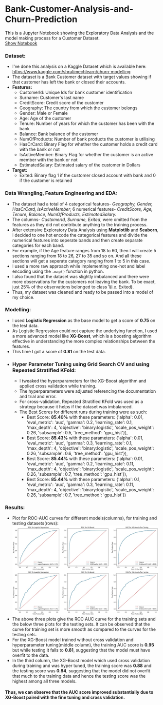 # Bank-Customer-Analysis-and-Churn-Prediction
This is a Jupyter Notebook showing the Exploratory Data Analysis and the model making process for a Customer Dataset.<br>
[Show Notebook](https://github.com/AnityaGan9urde/Bank-Customer-Analysis-and-Churn-Prediction/blob/main/bank-customer-churn-prediction-xgboost-gpu.ipynb)
### Dataset: 
- I've done this analysis on a Kaggle Dataset which is available here: https://www.kaggle.com/shrutimechlearn/churn-modelling
- The dataset is a Bank Customer dataset with target values showing if that customer has left the bank or closed their accounts.
- **Features:**
  - CustomerId: Unique Ids for bank customer identification
  - Surname: Customer's last name
  - CreditScore: Credit score of the customer
  - Geography: The country from which the customer belongs
  - Gender: Male or Female
  - Age: Age of the customer
  - Tenure: Number of years for which the customer has been with the bank
  - Balance: Bank balance of the customer
  - NumOfProducts: Number of bank products the customer is utilising
  - HasCrCard: Binary Flag for whether the customer holds a credit card with the bank or not
  - IsActiveMember: Binary Flag for whether the customer is an active member with the bank or not
  - EstimatedSalary: Estimated salary of the customer in Dollars
- **Target:**
  - Exited: Binary flag 1 if the customer closed account with bank and 0 if the customer is retained

### Data Wrangling, Feature Engineering and EDA:
- The dataset had a total of 4 categorical features- *Geography, Gender, HasCrCard, IsActiveMember*; 6 numerical features- *CreditScore, Age, Tenure, Balance, NumOfProducts, EstimatedSalary.*
- The columns- *CustomerId, Surname, Exited*, were omitted from the features as they did not contribute anything to the training process.
- After extensive Exploratory Data Analysis using **Matplotlib** and **Seaborn**, I decided to one hot encode the categorical features and divide the numerical features into seperate bands and then create separate categories for each band.
- For example, if the Age feature ranges from 18 to 60, then I will create 5 sections ranging from 18 to 26, 27 to 35 and so on. And all these sections will get a seperate category ranging from 1 to 5 in this case.
- I used a more raw approach while implementing one-hot and label encoding using the `.map()` function in python.
- I also found that the dataset was slightly imbalanced and there were more observations for the customers not leaving the bank. To be exact, just 25% of the observations belonged to class 1(i.e. Exited).
- Thus, my dataset was cleaned and ready to be passed into a model of my choice.
### Modelling:
- I used **Logistic Regression** as the base model to get a score of **0.75** on the test data.
- As Logistic Regression could not capture the underlying function, I used a more advanced model like **XG-Boost**, which is a boosting algorithm effective in understanding the more complex relationships between the features.
- This time I got a score of **0.81** on the test data.
- ### Hyper Parameter Tuning using **Grid Search CV** and using **Repeated Stratified KFold**:
  - I tweaked the hyperparameters for the XG-Boost algorithm and applied cross validation while training.
  - The hyperparameters were adjusted referencing the documentation and trial and error.
  - For cross-validation, Repeated Stratified KFold was used as a strategy because it helps if the dataset was imbalanced.
  - The Best Scores for different runs during training were as such:
    - Best Score: **85.40%** with these parameters: {'alpha': 0.01, 'eval_metric': 'auc', 'gamma': 0.2, 'learning_rate': 0.1, 'max_depth': 4, 'objective': 'binary:logistic', 'scale_pos_weight': 0.26, 'subsample': 0.5, 'tree_method': 'gpu_hist'}),
    - Best Score: **85.43%** with these parameters: {'alpha': 0.01, 'eval_metric': 'auc', 'gamma': 0.3, 'learning_rate': 0.1, 'max_depth': 4, 'objective': 'binary:logistic', 'scale_pos_weight': 0.26, 'subsample': 0.6, 'tree_method': 'gpu_hist'}),
    - Best Score: **85.44%** with these parameters: {'alpha': 0.01, 'eval_metric': 'auc', 'gamma': 0.2, 'learning_rate': 0.11, 'max_depth': 4, 'objective': 'binary:logistic', 'scale_pos_weight': 0.26, 'subsample': 0.7, 'tree_method': 'gpu_hist'}),
    - Best Score: **85.44%** with these parameters: {'alpha': 0.1, 'eval_metric': 'auc', 'gamma': 0.3, 'learning_rate': 0.11, 'max_depth': 4, 'objective': 'binary:logistic', 'scale_pos_weight': 0.26, 'subsample': 0.7, 'tree_method': 'gpu_hist'})

### Results:
- Plot for ROC-AUC curves for different models(columns), for training and testing datasets(rows):
![](https://github.com/AnityaGan9urde/Bank-Customer-Analysis-and-Churn-Prediction/blob/main/__results___91_2.jpg)<br>
- The above three plots give the ROC AUC curve for the training sets and the below three plots for the testing sets. It can be observed that the curve for training set is more smooth as compared to the curves for the testing sets.
- For the XG-Boost model trained without cross validation and hyperparameter tuning(middle column), the training AUC score is **0.95** but while testing it falls to **0.81**, suggesting that the model must have overfit to the data.
- In the third column, the XG-Boost model which used cross validation during training and was hyper tuned, the training score was **0.88** and the testing score was **0.84**, suggesting that the model did not overfit that much to the training data and hence the testing score was the highest among all three models.
#### Thus, we can observe that the AUC score improved substantially due to XG-Boost paired with the fine tuning and cross validation.


